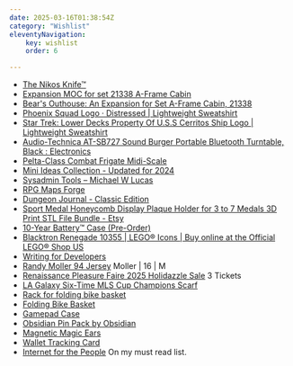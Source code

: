 ```yaml
---
date: 2025-03-16T01:38:54Z
category: "Wishlist"
eleventyNavigation:
    key: wishlist
    order: 6

---
```


* [The Nikos Knife™](https://www.thenikosknife.com/products/the-nikos-knife) 
* [Expansion MOC for set 21338 A-Frame Cabin](https://rebrickable.com/mocs/MOC-149476/Daan2703/expansion-moc-for-set-21338-a-frame-cabin/#details) 
* [Bear's Outhouse: An Expansion for Set A-Frame Cabin, 21338](https://rebrickable.com/mocs/MOC-171699/Valnadiel/bears-outhouse-an-expansion-for-set-a-frame-cabin-21338/#details) 
* [Phoenix Squad Logo · Distressed | Lightweight Sweatshirt](https://www.redbubble.com/i/sweatshirt/Phoenix-Squad-Logo-Distressed-by-Logogami/32698784.2VJVH?utm_source=rb-native-app&utm_campaign=share-product&utm_medium=ios) 
* [Star Trek: Lower Decks Property Of U.S.S Cerritos Ship Logo | Lightweight Sweatshirt](https://www.redbubble.com/i/sweatshirt/Star-Trek-Lower-Decks-Property-Of-U-S-S-Cerritos-Ship-Logo-by-FifthSun/145033342.2VJVH?utm_source=rb-native-app&utm_campaign=share-product&utm_medium=ios) 
* [Audio-Technica AT-SB727 Sound Burger Portable Bluetooth Turntable, Black : Electronics](https://www.amazon.com/Audio-Technica-AT-SB727-Portable-Bluetooth-Turntable/dp/B0C6PTLDPP/ref=pd_rhf_se_s_bmx_gp_he8lvzbn_d_sccl_2_2/130-4930621-9657206?pd_rd_w=5wkdQ&content-id=amzn1.sym.1d5f2621-11c2-44bc-9556-25dda490ffd1&pf_rd_p=1d5f2621-11c2-44bc-9556-25dda490ffd1&pf_rd_r=3M2R4X2E9676D9AGYG9H&pd_rd_wg=CuiUk&pd_rd_r=007142b2-8cc2-48c9-a1e4-026df5c2a564&pd_rd_i=B0C6PTLDPP&th=1) 
* [Pelta-Class Combat Frigate Midi-Scale](https://rebrickable.com/mocs/MOC-205175/CreationCaravan%20%28Brad%20Barber%29/pelta-class-combat-frigate-midi-scale/#details) 
* [Mini Ideas Collection - Updated for 2024](https://rebrickable.com/mocs/MOC-206069/christromans/mini-ideas-collection-updated-for-2024/#details) 
* [Sysadmin Tools – Michael W Lucas](https://mwl.io/nonfiction/tools#ryoms) 
* [RPG Maps Forge](https://rpgmapsforge.com/?fbclid=PAZXh0bgNhZW0CMTEAAaYRUQDOYPBXHRz5H-xyamrlbxgsWMao0elsQ-r_NrhjdIXoHeBVD-cfqgk_aem_t_zd_jM48VA8lCuNcQv3ZQ&eab_tests=56d65_5576_0) 
* [Dungeon Journal - Classic Edition](https://www.elderwoodacademy.com/product/dungeon-journal/) 
* [Sport Medal Honeycomb Display Plaque Holder for 3 to 7 Medals 3D Print STL File Bundle - Etsy](https://www.etsy.com/listing/1183623449/sport-medal-honeycomb-display-plaque?ga_order=most_relevant&ga_search_type=all&ga_view_type=gallery&ga_search_query=3d+medal+holder&ref=sr_gallery-1-2&sts=1&dd=1&content_source=9de6a7f09180f03c823626708171b4a0c9593fd8%253A1183623449&organic_search_click=1) 
* [10-Year Battery™ Case (Pre-Order)](https://www.elevationlab.com/products/timecapsule) 
* [Blacktron Renegade 10355 | LEGO® Icons | Buy online at the Official LEGO® Shop US](https://www.lego.com/en-us/product/blacktron-renegade-10355) 
* [Writing for Developers](https://www.manning.com/books/writing-for-developers?utm_source=stimac&utm_medium=affiliate&utm_campaign=book_dunlop_writing_5_16_24&a_aid=stimac&a_bid=33a8dae6) 
* [Randy Moller 94 Jersey](https://jerseyclub.shop/95-96-authentic-florida-panthers-custom-blue-line-red-00-jersey/) Moller | 16 | M
* [Renaissance Pleasure Faire 2025 Holidazzle Sale](https://www.showclix.com/tickets/renaissance-pleasure-faire-2025-holidazzle-sale-cjzys1r) 3 Tickets
* [LA Galaxy Six-Time MLS Cup Champions Scarf](https://www.fanatics.com/mls/la-galaxy/la-galaxy-six-time-mls-cup-champions-scarf/o-2455+t-92569160+p-3577244065655+z-9-1918930850?_ref=p-TLP:m-GRID:i-r24c0:po-72) 
* [Rack for folding bike basket](https://www.amazon.com/gp/product/B0858J7MPW/ref=ox_sc_saved_image_3?smid=A37STSWX3HMAIT&psc=1) 
* [Folding Bike Basket](https://www.amazon.com/gp/product/B0033VNCTE/ref=ox_sc_saved_image_2?smid=ATVPDKIKX0DER&psc=1) 
* [Gamepad Case](https://www.amazon.com/Anleo-Travel-8Bitdo-Bluetooth-Gamepad/dp/B0C857X7TD/ref=sr_1_2?crid=1WKBF1HEJK2UD&dib=eyJ2IjoiMSJ9.P8eFKA-my4GAEAGq-tnQKOiQq4gYW5irzfdk1JRnR3tDz2hD6s2wwTeC6NXdJAiD.ehqTwLjN6dysB_1LQqvQDEM_WKmEzBNrwgWZVmq_SR8&dib_tag=se&keywords=ibdo%2Bsn30%2Bcase&qid=1733812997&s=videogames&sprefix=ibdo%2Bsn30%2Bcase%2Cvideogames%2C177&sr=1-2&th=1) 
* [Obsidian Pin Pack by Obsidian](https://cottonbureau.com/p/5XVC7Z/pin/obsidian-pin-pack#/18498167/enamel-enamel-0.75%22) 
* [Magnetic Magic Ears](https://parkears.com/products/magnetic-mouse-ears) 
* [Wallet Tracking Card](https://ziketech.com/products/smart-tracking-card?variant=43692863258785) 
* [Internet for the People](https://www.versobooks.com/products/2674-internet-for-the-people) On my must read list. 